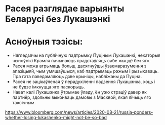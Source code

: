 # Расея разглядае варыянты Беларусі без Лукашэнкі

# Асноўныя тэзісы: 

- Нягледзячы на публічную падтрымку Пуціным Лукашэнкі, некаторыя чыноўнікі Крамля пачынаюць прадстаўляць сабе жыццё без яго.
- Расея можа атрымаць больш, дасягнуўшы ўзаемаразумення з апазіцыяй, чым умяшаўшыся, каб падтрымаць рэжым і рызыкаваць. Пра гэта паведамляюць дзве крыніцы, набліжаны да Пуціна.
- Расея не зацікаўленая ў перадухіленні падзення Лукашэнка, хоць і не будзе імкнуцца яго паскорыць. 
- Нават калі Лукашэнка ўтрымае ўладу, ён ужо страціў давер як партнёр, здольны выконваць дамовы з Масквой, якая лічыць яго таксічным.

https://www.bloomberg.com/news/articles/2020-08-21/russia-ponders-whether-losing-lukashenko-might-not-be-so-bad
